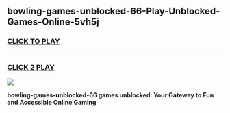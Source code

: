 
## bowling-games-unblocked-66-Play-Unblocked-Games-Online-5vh5j
<h3>
<a href="https://premium76.site?title=bowling-games-unblocked-66&ref=24A">CLICK TO PLAY</a></h3>
<hr>

<h3>
<a href="https://premium76.site?title=bowling-games-unblocked-66&ref=24A">CLICK 2 PLAY</a>
  
</h3>

<a href="https://premium76.site?title=bowling-games-unblocked-66&ref=24A"><img src="https://clearcache.store/games.png"></a>


**bowling-games-unblocked-66 games unblocked: Your Gateway to Fun and Accessible Online Gaming**
